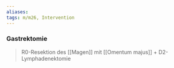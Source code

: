 ```yaml
---
aliases: 
tags: m/m26, Intervention
---
```

### Gastrektomie
> R0-Resektion des [[Magen]] mit [[Omentum majus]] + D2-Lymphadenektomie